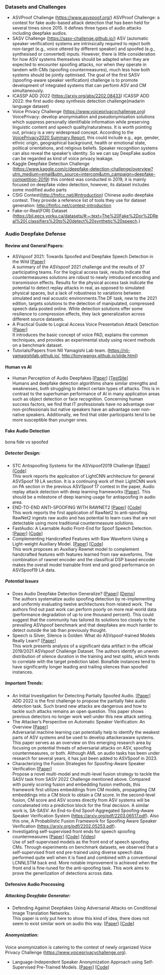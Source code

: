 ### Datasets and Challenges

* ASVProof Challenge (https://www.asvspoof.org/)  ASVProof Challenge: a contest for fake audo-based attack detection that has been held for several times since 2015. It defines three types of audio attacks including deepfake audios. 
* SASV Challenge (https://sasv-challenge.github.io/) ASV (automatic speaker verification) systems are intrinsically required to reject both non-target (e.g., voice uttered by different speaker) and spoofed (e.g., synthesised or converted) inputs. However, there is little consideration for how ASV systems themselves should be adapted when they are expected to encounter spoofing attacks, nor when they operate in tandem with CMs (spoofing countermeasures), much less how both systems should be jointly optimised. The goal of the first SASV (spoofing-aware speaker verification) challenge is to promote development of integrated systems that can perform ASV and CM simultaneously.
* ICASSP ADD 2022 (https://arxiv.org/abs/2202.08433) ICASSP ADD 2022: the first audio deep synthesis detection challenge(madarin language dataset)
* Voice Privacy Challenge (https://www.voiceprivacychallenge.org) \
VoicePrivacy: develop anonymisation and pseudonymisation solutions which suppress personally identifiable information while preserving linguistic content and speech quality/naturalness. It is worth pointing out, privacy is a very widespread concept. According to the [VoicePrivacy2020 Summary Report](https://arxiv.org/abs/2109.00648), this could include e.g., age, gender, ethnic origin, geographical background, health or emotional state, political orientations, and religious beliefs. Speaker recognition systems can also reveal the speaker’s identity. So we can say DeepFake audios can be regarded as kind of voice privacy leakage. 
* Kaggle Deepfake Detection Challenge (https://www.kaggle.com/c/deepfake-detection-challenge/overview?utm_medium=email&utm_source=intercom&utm_campaign=deepfake-competition-2019)  this contest was conducted in 2019, it is mainly focused on deepfake video detection, however, its dataset includes some modified audio parts
* CSIG Contest(http://fmfcc.net/#introduction)  Chinese audio deepfake contest. They provide a reference list of tools they use for dataset generation: http://fmfcc.net/contest-introduction
* Fake-or-Real(FOR) Dataset (https://bil.eecs.yorku.ca/datasets/#:~:text=The%20Fake%2Dor%2DReal%20(,classifiers%20to%20detect%20synthetic%20speech.)



### Audio Deepfake Defense 
#### Review and General Papers:  
* ASVspoof 2021: Towards Spoofed and Deepfake Speech Detection in the Wild 
\[[Paper](https://arxiv.org/pdf/2210.02437.pdf)\] \
A summary of the ASVspoof 2021 challenge and the results of 37 participating teams. For the logical access task, results indicate that countermeasures solutions are robust to newly introduced encoding and transmission effects. Results for the physical access task indicate the potential to detect replay attacks in real, as opposed to simulated physical spaces, but a lack of robustness to variations between simulated and real acoustic environments.The
DF task, new to the 2021 edition, targets solutions to the detection of manipulated, compressed speech data posted online. While detection solutions offer some resilience to compression effects, they lack generalization across different source datasets.
* A Practical Guide to Logical Access Voice Presentation Attack Detection
\[[Paper](https://arxiv.org/pdf/2201.03321.pdf)\] \
It introduces the basic concept of voice PAD, explains the common techniques, and provides an experimental study using recent methods on a benchmark dataset. 
* Tutorials/Papers from  NII Yamagishi Lab team. (https://nii-yamagishilab.github.io/, http://tonywangx.github.io/slide.html)

#### Human vs AI
* Human Perception of Audio Deepfakes
\[[Paper](https://arxiv.org/abs/2107.09667)\]
\[[TestSite](https://deepfake-demo.aisec.fraunhofer.de/)\] \
Humans and deepfake detection algorithms share similar strengths and weaknesses, both struggling to detect certain types of attacks. This is in contrast to the superhuman performance of AI in many application areas such as object detection or face recognition. Concerning human success factors, we find that IT professionals have no advantage over non-professionals but native speakers have an advantage over non-native speakers. Additionally, we find that older participants tend to be more susceptible than younger ones. 

#### Fake Audio Detection
bona fide vs spoofed
##### Detector Design:   
* STC Antispoofing Systems for the ASVspoof2019 Challenge
\[[Paper](https://arxiv.org/pdf/1904.05576.pdf)\]
\[[Code](https://github.com/ozora-ogino/LCNN)\] \
This work reports the application of LightCNN architecture for general ASVSpoof 19 LA section. It is a continuing work of their LightCNN work on PA section in the previous ASVSpoof 17 contest in the paper, Audio replay attack detection with deep learning frameworks \[[Paper](https://www.researchgate.net/profile/Galina-Lavrentyeva/publication/319185301_Audio_Replay_Attack_Detection_with_Deep_Learning_Frameworks/links/59bf9e1fa6fdcca8e56fa179/Audio-Replay-Attack-Detection-with-Deep-Learning-Frameworks.pdf)\]. This should be a milestone of deep learning usage for antispoofing in audio area.
* END-TO-END ANTI-SPOOFING WITH RAWNET2
\[[Paper](https://arxiv.org/pdf/2011.01108.pdf)\]
\[[Code](https://github.com/eurecom-asp/rawnet2-antispoofing)\] \
This work reports the first application of RawNet2 to anti-spoofing. RawNet2 ingests raw audio and has potential to learn cues that are not detectable using more traditional countermeasure solutions.
* FastAudio: A Learnable Audio Front-End for Spoof Speech Detection. 
\[[Paper](https://arxiv.org/pdf/2109.02774v1.pdf)\]
\[[Code](https://github.com/magnumresearchgroup/Fastaudio)\]
* Complementing Handcrafted Features with Raw Waveform Using a Light-weight Auxiliary Model. 
\[[Paper](https://arxiv.org/abs/2109.02773)\]
\[[Code](https://github.com/magnumresearchgroup/AuxiliaryRawNet)\] \
This work proposes an Auxiliary Rawnet model to complement handcrafted features with features learned from raw waveforms. The combination of rawnet encoder and the classifical DSP based encoder makes the overall model trainable front end and good performance on ASVSpoof19 LA data.

##### Potential Issues
* Does Audio Deepfake Detection Generalize?
\[[Paper](https://arxiv.org/pdf/2203.16263.pdf)\]
\[[Demo](https://deepfake-demo.aisec.fraunhofer.de/in_the_wild)\]\
The authors systematize audio spoofing detection by re-implementing and uniformly evaluating twelve architectures from related work. The authors find out past work can perform poorly on more real-world data (performance degradation of up to one thousand percent). This could suggest that the community has tailored its solutions too closely to the prevailing ASVspoof benchmark and that deepfakes are much harder to detect outside the lab than previously thought.
* Speech is Silver, Silence is Golden: What do ASVspoof-trained Models Really Learn? 
\[[Paper](https://arxiv.org/pdf/2106.12914.pdf)\] \
This work presents analysis of a significant data artifact in the official 2019/2021 ASVspoof Challenge Dataset. The authors identify an uneven distribution of silence duration in the training and test splits, which tends to correlate with the target prediction label. Bonafide instances tend to have significantly longer leading and trailing silences than spoofed instances. 

##### Important Trends: 
* An Initial Investigation for Detecting Partially Spoofed Audio. 
\[[Paper](https://www.isca-speech.org/archive/interspeech_2021/zhang21ca_interspeech.html)\]\
ADD 2022 is the first challenge to propose the partially fake audio detection task. Such brand new attacks are dangerous and how to tackle such attacks remains an open question.  This paper shows previous detectors no longer work well under this new attack setting.
* The Attacker’s Perspective on Automatic Speaker Verification: An Overview
\[[Paper](https://arxiv.org/pdf/2004.08849.pdf)\] \
Adversarial machine learning can potentially help to identify the weakest parts of ASV systems and be used to develop attackeraware systems. This paper serves as an overview on this emerging research area by focusing on potential threats of adversarial attacks on ASV, spoofing countermeasures, or both.
Although AML on audio tasks has been under research for several years, it has just been added to ASVSpoof in 2023.
* Characterizing the Fusion Strategies for Spoofing-Aware Speaker Verification
\[[Paper](https://sasv-challenge.github.io/pdfs/2022_descriptions/CUHK-NTU.pdf)\] \
Propose a novel multi-model and multi-level fusion strategy to tackle the SASV task from SASV 2022 Challenge mentioned above. Compared with purely scoring fusion and embedding fusion methods, this framework first utilizes embeddings from CM models, propagating CM embeddings into a CM block to obtain a CM score. In the second-level fusion, CM score and ASV scores directly from ASV systems will be concatenated into a prediction block for the final decision. A similar work is, SA-SASV: An End-to-End Spoof-Aggregated Spoofing-Aware Speaker Verification System (https://arxiv.org/pdf/2203.06517.pdf). Also this one, A Probabilistic Fusion Framework for Spoofing Aware Speaker Verification (https://arxiv.org/pdf/2202.05253.pdf).
* Investigating self-supervised front ends for speech spoofing countermeasures
\[[Paper](https://arxiv.org/pdf/2111.07725.pdf)\]
\[[Code](https://github.com/nii-yamagishilab/project-NN-Pytorch-scripts)\]
\[[Video](https://www.youtube.com/watch?v=X4XxddA10xo)\] \
Use of self-supervised models as the front end of speech spoofing CMs. Through experiments on benchmark datasets, we observed that a self-supervised front end pre-trained using diverse speech data performed quite well when it is fixed and combined with a conventional LCNNLSTM back end. More notable improvement is achieved when the front end is fine-tuned for the anti-spoofing task. This work aims to prove the generlization of detections across data.

#### Defensive Audio Processing
##### Attacking Deepfake Generator:  
* Defending Against Deepfakes Using Adversarial Attacks on Conditional Image Translation Networks.   \
This paper is only put here to show this kind of idea, there does not seem to exist similar work on audio this way. 
\[[Paper](https://arxiv.org/abs/2003.01279)\]
\[[Code](https://github.com/natanielruiz/disrupting-deepfakes)\]

##### Anomynization:  
Voice anomynization is catering to the contest of newly organized Voice Privacy Challenge (https://www.voiceprivacychallenge.org).
* Language-Independent Speaker Anonymization Approach using Self-Supervised Pre-Trained Models. 
\[[Paper](https://arxiv.org/abs/2202.13097)\]
\[[Code](https://github.com/nii-yamagishilab/SSL-SAS)\]





